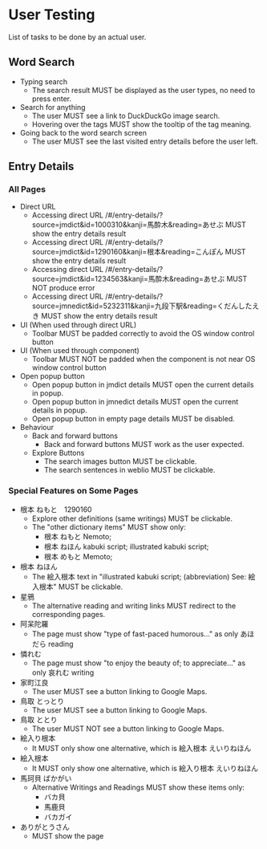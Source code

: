 # User Testing

List of tasks to be done by an actual user.

## Word Search

- Typing search
  - The search result MUST be displayed as the user types, no need to press enter.
- Search for anything
  - The user MUST see a link to DuckDuckGo image search.
  - Hovering over the tags MUST show the tooltip of the tag meaning.
- Going back to the word search screen
  - The user MUST see the last visited entry details before the user left.

## Entry Details

### All Pages

- Direct URL
  - Accessing direct URL /#/entry-details/?source=jmdict&id=1000310&kanji=馬酔木&reading=あせぶ MUST show the entry details result
  - Accessing direct URL /#/entry-details/?source=jmdict&id=1290160&kanji=根本&reading=こんぽん MUST show the entry details result
  - Accessing direct URL /#/entry-details/?source=jmdict&id=1234563&kanji=馬酔木&reading=あせぶ MUST NOT produce error
  - Accessing direct URL /#/entry-details/?source=jmnedict&id=5232311&kanji=九段下駅&reading=くだんしたえき MUST show the entry details result
- UI (When used through direct URL)
  - Toolbar MUST be padded correctly to avoid the OS window control button
- UI (When used through component)
  - Toolbar MUST NOT be padded when the component is not near OS window control button
- Open popup button
  - Open popup button in jmdict details MUST open the current details in popup.
  - Open popup button in jmnedict details MUST open the current details in popup.
  - Open popup button in empty page details MUST be disabled.
- Behaviour
  - Back and forward buttons 
    - Back and forward buttons MUST work as the user expected.
  - Explore Buttons
    - The search images button MUST be clickable.
    - The search sentences in weblio MUST be clickable.
### Special Features on Some Pages
- 根本 ねもと　1290160
  - Explore other definitions (same writings) MUST be clickable.
  - The "other dictionary items" MUST show only:
    - 根本 ねもと Nemoto;
    - 根本 ねほん kabuki script; illustrated kabuki script;
    - 根本 めもと Memoto;
- 根本 ねほん
  - The 絵入根本 text in "illustrated kabuki script; (abbreviation) See: 絵入根本" MUST be clickable.
- 星鴉
  - The alternative reading and writing links MUST redirect to the corresponding pages.
- 阿呆陀羅
  - The page must show "type of fast-paced humorous..." as only あほだら reading
- 憐れむ
  - The page must show "to enjoy the beauty of; to appreciate..." as only 哀れむ writing
- 家町江良
  - The user MUST see a button linking to Google Maps.
- 鳥取 とっとり
  - The user MUST see a button linking to Google Maps.
- 鳥取 ととり
  - The user MUST NOT see a button linking to Google Maps.
- 絵入り根本
  - It MUST only show one alternative, which is 絵入根本 えいりねほん
- 絵入根本
  - It MUST only show one alternative, which is 絵入り根本 えいりねほん
- 馬珂貝 ばかがい
  - Alternative Writings and Readings MUST show these items only:
    - バカ貝
    - 馬鹿貝
    - バカガイ
- ありがとうさん
  - MUST show the page
